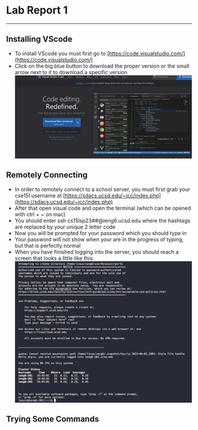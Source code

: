 # Lab Report 1

---


## Installing VScode
* To install VScode you must first go to [https://code.visualstudio.com/](https://code.visualstudio.com/)
* Click on the big blue button to download the proper version or the small arrow next to it to download a specific version 
![img](ss1.png)

## Remotely Connecting
* In order to remotely connect to a school server, you must first grab your cse15l username at [https://sdacs.ucsd.edu/~icc/index.php](https://sdacs.ucsd.edu/~icc/index.php)
* After that open visual code and open the terminal (which can be opened with ctrl + ~ on mac)
* You should enter ssh cs15lsp23##@ieng6.ucsd.edu where the hashtags are replaced by your unique 2 letter code
* Now you will be prompted for your password which you should type in 
* Your password will not show when your are in the progress of typing, but that is perfectly normal
* When you have finished logging into the server, you should reach a screen that looks a little like this:
![img](ss2.png)

## Trying Some Commands
